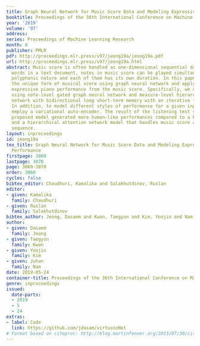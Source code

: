 ```yaml
---
title: Graph Neural Network for Music Score Data and Modeling Expressive Piano Performance
booktitle: Proceedings of the 36th International Conference on Machine Learning
year: '2019'
volume: '97'
address: 
series: Proceedings of Machine Learning Research
month: 0
publisher: PMLR
pdf: http://proceedings.mlr.press/v97/jeong19a/jeong19a.pdf
url: http://proceedings.mlr.press/v97/jeong19a.html
abstract: Music score is often handled as one-dimensional sequential data. Unlike
  words in a text document, notes in music score can be played simultaneously by the
  polyphonic nature and each of them has its own duration. In this paper, we represent
  the unique form of musical score using graph neural network and apply it for rendering
  expressive piano performance from the music score. Specifically, we design the model
  using note-level gated graph neural network and measure-level hierarchical attention
  network with bidirectional long short-term memory with an iterative feedback method.
  In addition, to model different styles of performance for a given input score, we
  employ a variational auto-encoder. The result of the listening test shows that our
  proposed model generated more human-like performances compared to a baseline model
  and a hierarchical attention network model that handles music score as a word-like
  sequence.
layout: inproceedings
id: jeong19a
tex_title: Graph Neural Network for Music Score Data and Modeling Expressive Piano
  Performance
firstpage: 3060
lastpage: 3070
page: 3060-3070
order: 3060
cycles: false
bibtex_editor: Chaudhuri, Kamalika and Salakhutdinov, Ruslan
editor:
- given: Kamalika
  family: Chaudhuri
- given: Ruslan
  family: Salakhutdinov
bibtex_author: Jeong, Dasaem and Kwon, Taegyun and Kim, Yoojin and Nam, Juhan
author:
- given: Dasaem
  family: Jeong
- given: Taegyun
  family: Kwon
- given: Yoojin
  family: Kim
- given: Juhan
  family: Nam
date: 2019-05-24
container-title: Proceedings of the 36th International Conference on Machine Learning
genre: inproceedings
issued:
  date-parts:
  - 2019
  - 5
  - 24
extras:
- label: Code
  link: https://github.com/jdasam/virtuosoNet
# Format based on citeproc: http://blog.martinfenner.org/2013/07/30/citeproc-yaml-for-bibliographies/
---
```

